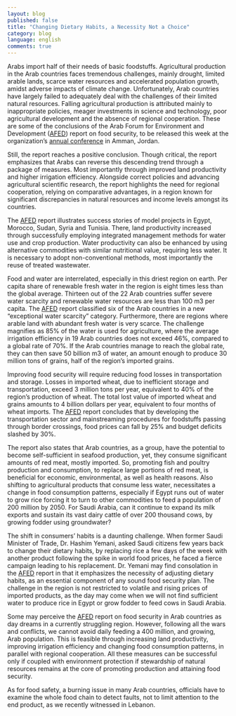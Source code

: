 ```yaml
---
layout: blog
published: false
title: "Changing Dietary Habits, a Necessity Not a Choice"
category: blog
language: english
comments: true
---
```


Arabs import half of their needs of basic foodstuffs. Agricultural production in the Arab countries faces tremendous challenges, mainly drought, limited arable lands, scarce water resources and accelerated population growth, amidst adverse impacts of climate change. Unfortunately, Arab countries have largely failed to adequately deal with the challenges of their limited natural resources. Falling agricultural production is attributed mainly to inappropriate policies, meager investments in science and technology, poor agricultural development and the absence of regional cooperation. These are some of the conclusions of the Arab Forum for Environment and Development ([AFED](http://www.afedonline.org/en/innerListing.aspx?menuID=12)) report on food security, to be released this week at the organization’s [annual conference](http://www.afedonline.org/conference/default.asp) in Amman, Jordan.  

<!-- more -->

Still, the report reaches a positive conclusion. Though critical, the report emphasizes that Arabs can reverse this descending trend through a package of measures. Most importantly through improved land productivity and higher irrigation efficiency. Alongside correct policies and advancing agricultural scientific research, the report highlights the need for regional cooperation, relying on comparative advantages, in a region known for significant discrepancies in natural resources and income levels amongst its countries. 

The [AFED](http://www.afedonline.org/en/innerListing.aspx?menuID=12) report illustrates success stories of model projects in Egypt, Morocco, Sudan, Syria and Tunisia. There, land productivity increased through successfully employing integrated management methods for water use and crop production. Water productivity can also be enhanced by using alternative commodities with similar nutritional value, requiring less water. It is necessary to adopt non-conventional methods, most importantly the reuse of treated wastewater.

Food and water are interrelated, especially in this driest region on earth. Per capita share of renewable fresh water in the region is eight times less than the global average. Thirteen out of the 22 Arab countries suffer severe water scarcity and renewable water resources are less than 100 m3 per capita. The [AFED](http://www.afedonline.org/en/innerListing.aspx?menuID=12) report classified six of the Arab countries in a new “exceptional water scarcity” category. Furthermore, there are regions where arable land with abundant fresh water is very scarce. The challenge magnifies as 85% of the water is used for agriculture, where the average irrigation efficiency in 19 Arab countries does not exceed 46%, compared to a global rate of 70%. If the Arab countries manage to reach the global rate, they can then save 50 billion m3 of water, an amount enough to produce 30 million tons of grains, half of the region’s imported grains.

Improving food security will require reducing food losses in transportation and storage. Losses in imported wheat, due to inefficient storage and transportation, exceed 3 million tons per year, equivalent to 40% of the region’s production of wheat. The total lost value of imported wheat and grains amounts to 4 billion dollars per year, equivalent to four months of wheat imports. The [AFED](http://www.afedonline.org/en/innerListing.aspx?menuID=12) report concludes that by developing the transportation sector and mainstreaming procedures for foodstuffs passing through border crossings, food prices can fall by 25% and budget deficits slashed by 30%.

The report also states that Arab countries, as a group, have the potential to become self-sufficient in seafood production, yet, they consume significant amounts of red meat, mostly imported. So, promoting fish and poultry production and consumption, to replace large portions of red meat, is beneficial for economic, environmental, as well as health reasons. Also shifting to agricultural products that consume less water, necessitates a change in food consumption patterns, especially if Egypt runs out of water to grow rice forcing it to turn to other commodities to feed a population of 200 million by 2050. For Saudi Arabia, can it continue to expand its milk exports and sustain its vast dairy cattle of over 200 thousand cows, by growing fodder using groundwater?

The shift in consumers’ habits is a daunting challenge. When former Saudi Minister of Trade, Dr. Hashim Yemani, asked Saudi citizens few years back to change their dietary habits, by replacing rice a few days of the week with another product following the spike in world food prices, he faced a fierce campaign leading to his replacement. Dr. Yemani may find consolation in the [AFED](http://www.afedonline.org/en/innerListing.aspx?menuID=12) report in that it emphasizes the necessity of adjusting dietary habits, as an essential component of any sound food security plan. The challenge in the region is not restricted to volatile and rising prices of imported products, as the day may come when we will not find sufficient water to produce rice in Egypt or grow fodder to feed cows in Saudi Arabia. 

Some may perceive the [AFED](http://www.afedonline.org/en/innerListing.aspx?menuID=12) report on food security in Arab countries as day dreams in a currently struggling region. However, following all the wars and conflicts, we cannot avoid daily feeding a 400 million, and growing, Arab population. This is feasible through increasing land productivity, improving irrigation efficiency and changing food consumption patterns, in parallel with regional cooperation. All these measures can be successful only if coupled with environment protection if stewardship of natural resources remains at the core of promoting production and attaining food security.

As for food safety, a burning issue in many Arab countries, officials have to examine the whole food chain to detect faults, not to limit attention to the end product, as we recently witnessed in Lebanon.
